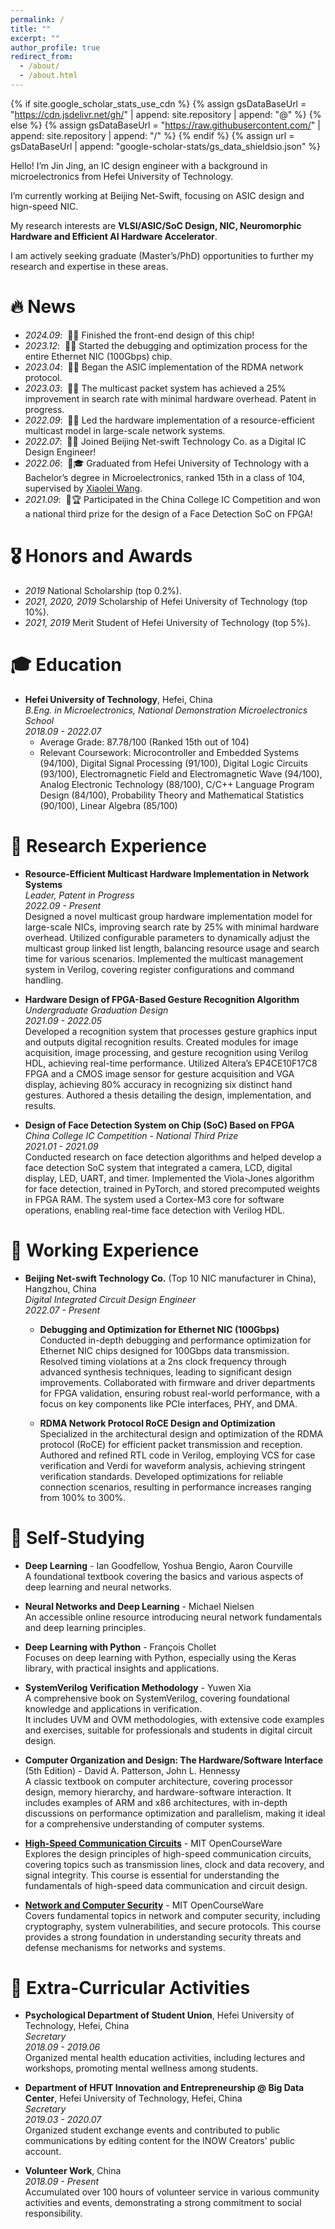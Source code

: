 ```yaml
---
permalink: /
title: ""
excerpt: ""
author_profile: true
redirect_from: 
  - /about/
  - /about.html
---
```


{% if site.google_scholar_stats_use_cdn %}
{% assign gsDataBaseUrl = "https://cdn.jsdelivr.net/gh/" | append: site.repository | append: "@" %}
{% else %}
{% assign gsDataBaseUrl = "https://raw.githubusercontent.com/" | append: site.repository | append: "/" %}
{% endif %}
{% assign url = gsDataBaseUrl | append: "google-scholar-stats/gs_data_shieldsio.json" %}

<span class='anchor' id='about-me'></span>

Hello! I’m Jin Jing, an IC design engineer with a background in microelectronics from Hefei University of Technology.

I’m currently working at Beijing Net-Swift, focusing on ASIC design and hign-speed NIC.

My research interests are **VLSI/ASIC/SoC Design, NIC, Neuromorphic Hardware and Efficient AI Hardware Accelerator**.

I am actively seeking graduate (Master’s/PhD) opportunities to further my research and expertise in these areas.

# 🔥 News
- *2024.09*: &nbsp;🎉📝 Finished the front-end design of this chip!
- *2023.12*: &nbsp;🎉📝 Started the debugging and optimization process for the entire Ethernet NIC (100Gbps) chip.
- *2023.04*: &nbsp;🎉📝 Began the ASIC implementation of the RDMA network protocol.
- *2023.03*: &nbsp;🎉📝 The multicast packet system has achieved a 25% improvement in search rate with minimal hardware overhead. Patent in progress.
- *2022.09*: &nbsp;🎉📝 Led the hardware implementation of a resource-efficient multicast model in large-scale network systems.
- *2022.07*: &nbsp;🎉💼 Joined Beijing Net-swift Technology Co. as a Digital IC Design Engineer!
- *2022.06*: &nbsp;🎉🎓 Graduated from Hefei University of Technology with a Bachelor’s degree in Microelectronics, ranked 15th in a class of 104, supervised by [Xiaolei Wang](https://wdzxy.hfut.edu.cn/2020/1105/c11547a247642/page.htm).
- *2021.09*: &nbsp;🎉🏆 Participated in the China College IC Competition and won a national third prize for the design of a Face Detection SoC on FPGA!

# 🎖 Honors and Awards
- *2019* National Scholarship (top 0.2%). 
- *2021, 2020, 2019* Scholarship of Hefei University of Technology (top 10%).
- *2021, 2019* Merit Student of Hefei University of Technology (top 5%).

# 🎓 Education

- **Hefei University of Technology**, Hefei, China  
  *B.Eng. in Microelectronics, National Demonstration Microelectronics School*  
  *2018.09 - 2022.07*  
  - Average Grade: 87.78/100 (Ranked 15th out of 104)
  - Relevant Coursework: Microcontroller and Embedded Systems (94/100), Digital Signal Processing (91/100), Digital Logic Circuits (93/100), Electromagnetic Field and Electromagnetic Wave (94/100), Analog Electronic Technology (88/100), C/C++ Language Program Design (84/100), Probability Theory and Mathematical Statistics (90/100), Linear Algebra (85/100)


# 🧪 Research Experience

- **Resource-Efficient Multicast Hardware Implementation in Network Systems**  
  *Leader, Patent in Progress*  
  *2022.09 - Present*  
  Designed a novel multicast group hardware implementation model for large-scale NICs, improving search rate by 25% with minimal hardware overhead. Utilized configurable parameters to dynamically adjust the multicast group linked list length, balancing resource usage and search time for various scenarios. Implemented the multicast management system in Verilog, covering register configurations and command handling.

- **Hardware Design of FPGA-Based Gesture Recognition Algorithm**  
  *Undergraduate Graduation Design*  
  *2021.09 - 2022.05*  
  Developed a recognition system that processes gesture graphics input and outputs digital recognition results. Created modules for image acquisition, image processing, and gesture recognition using Verilog HDL, achieving real-time performance. Utilized Altera’s EP4CE10F17C8 FPGA and a CMOS image sensor for gesture acquisition and VGA display, achieving 80% accuracy in recognizing six distinct hand gestures. Authored a thesis detailing the design, implementation, and results.

- **Design of Face Detection System on Chip (SoC) Based on FPGA**  
  *China College IC Competition - National Third Prize*  
  *2021.01 - 2021.09*  
  Conducted research on face detection algorithms and helped develop a face detection SoC system that integrated a camera, LCD, digital display, LED, UART, and timer. Implemented the Viola-Jones algorithm for face detection, trained in PyTorch, and stored precomputed weights in FPGA RAM. The system used a Cortex-M3 core for software operations, enabling real-time face detection with Verilog HDL.

# 💼 Working Experience

- **Beijing Net-swift Technology Co.** (Top 10 NIC manufacturer in China), Hangzhou, China  
  *Digital Integrated Circuit Design Engineer*  
  *2022.07 - Present*

  - **Debugging and Optimization for Ethernet NIC (100Gbps)**  
    Conducted in-depth debugging and performance optimization for Ethernet NIC chips designed for 100Gbps data transmission. Resolved timing violations at a 2ns clock frequency through advanced synthesis techniques, leading to significant design improvements. Collaborated with firmware and driver departments for FPGA validation, ensuring robust real-world performance, with a focus on key components like PCIe interfaces, PHY, and DMA.

  - **RDMA Network Protocol RoCE Design and Optimization**  
    Specialized in the architectural design and optimization of the RDMA protocol (RoCE) for efficient packet transmission and reception. Authored and refined RTL code in Verilog, employing VCS for case verification and Verdi for waveform analysis, achieving stringent verification standards. Developed optimizations for reliable connection scenarios, resulting in performance increases ranging from 100% to 300%.

# 📖 Self-Studying

- **Deep Learning** - Ian Goodfellow, Yoshua Bengio, Aaron Courville  
  A foundational textbook covering the basics and various aspects of deep learning and neural networks.

- **Neural Networks and Deep Learning** - Michael Nielsen  
  An accessible online resource introducing neural network fundamentals and deep learning principles.

- **Deep Learning with Python** - François Chollet  
  Focuses on deep learning with Python, especially using the Keras library, with practical insights and applications.

- **SystemVerilog Verification Methodology** - Yuwen Xia  
  A comprehensive book on SystemVerilog, covering foundational knowledge and applications in verification.  
  It includes UVM and OVM methodologies, with extensive code examples and exercises, suitable for professionals and students in digital circuit design.

- **Computer Organization and Design: The Hardware/Software Interface** (5th Edition) - David A. Patterson, John L. Hennessy  
  A classic textbook on computer architecture, covering processor design, memory hierarchy, and hardware-software interaction. It includes examples of ARM and x86 architectures, with in-depth discussions on performance optimization and parallelism, making it ideal for a comprehensive understanding of computer systems.

- **[High-Speed Communication Circuits](https://ocw.mit.edu/courses/6-776-high-speed-communication-circuits-spring-2005/)** - MIT OpenCourseWare  
  Explores the design principles of high-speed communication circuits, covering topics such as transmission lines, clock and data recovery, and signal integrity. This course is essential for understanding the fundamentals of high-speed data communication and circuit design.

- **[Network and Computer Security](https://ocw.mit.edu/courses/6-857-network-and-computer-security-spring-2014/)** - MIT OpenCourseWare  
  Covers fundamental topics in network and computer security, including cryptography, system vulnerabilities, and secure protocols. This course provides a strong foundation in understanding security threats and defense mechanisms for networks and systems.


# 🌟 Extra-Curricular Activities

- **Psychological Department of Student Union**, Hefei University of Technology, Hefei, China  
  *Secretary*  
  *2018.09 - 2019.06*  
  Organized mental health education activities, including lectures and workshops, promoting mental wellness among students.

- **Department of HFUT Innovation and Entrepreneurship @ Big Data Center**, Hefei University of Technology, Hefei, China  
  *Secretary*  
  *2019.03 - 2020.07*  
  Organized student exchange events and contributed to public communications by editing content for the INOW Creators' public account.

- **Volunteer Work**, China  
  *2018.09 - Present*  
  Accumulated over 100 hours of volunteer service in various community activities and events, demonstrating a strong commitment to social responsibility.
